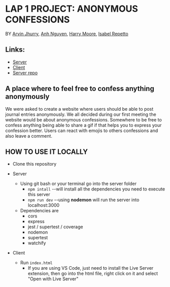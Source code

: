 # LAP 1 PROJECT: ANONYMOUS CONFESSIONS

BY [Arvin Jhurry](https://github.com/ArvinJhurry), [Anh Nguyen](https://github.com/hihaianh), [Harry Moore](https://github.com/umalik00), [Isabel Repetto](https://github.com/neifors)

## Links:

- [Server](https://anonconfess.herokuapp.com/)
- [Client](https://elastic-nightingale-eb973a.netlify.app/)
- [Server repo](https://github.com/neifors/anonymous-confessions-project-server)

## A place where to feel free to confess anything anonymously

We were asked to create a website where users should be able to post journal entries anonymously. We all decided during our first meeting the website would be about anonymous confessions. Somewhere to be free to confess anything being able to share a gif if that helps you to express your confession better. Users can react with emojis to others confessions and also leave a comment. 

## HOW TO USE IT LOCALLY
 - Clone this repository
 - Server
 	- Using git bash or your terminal go into the server folder
		- `npm intall` --will install all the dependencies you need to execute this server
		- `npm run dev` --using **nodemon** will run the server into localhost:3000
	- Dependencies are
	    - cors
	    - express
	    - jest / supertest / coverage
	    - nodemon
	    - supertest
	    - watchify

 - Client
	- Run `index.html` 
		- If you are using VS Code, just need to install the Live Server extension, then go into the html file, right click on it and select "Open with Live Server"
